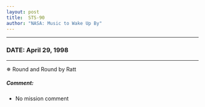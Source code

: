 ```yaml
---
layout: post
title:  STS-90
author: "NASA: Music to Wake Up By"
---
```


----
### DATE: April 29, 1998
----
✵ Round and Round by Ratt

##### Comment:
* No mission comment
